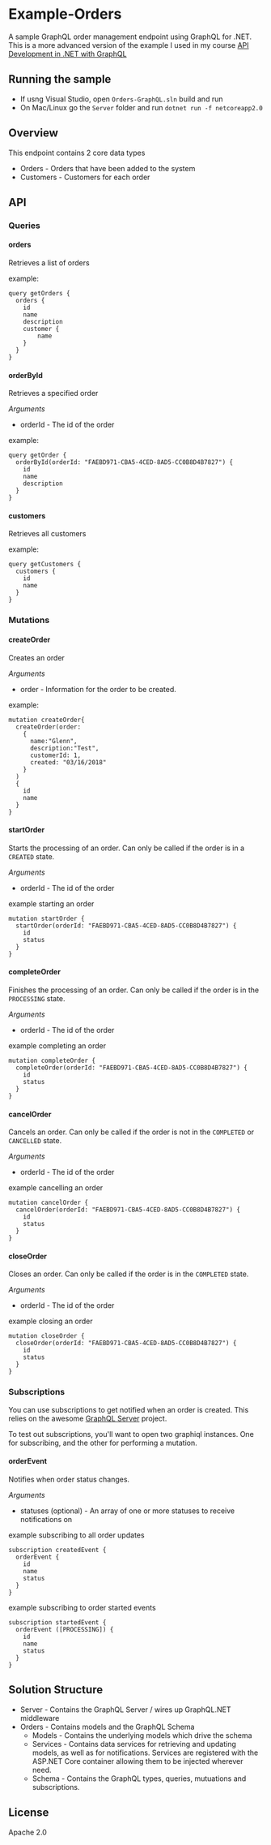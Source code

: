 # Example-Orders
A sample GraphQL order management endpoint using GraphQL for .NET. This is a more advanced version of the example I used in my course [API Development in .NET with GraphQL](https://www.lynda.com/NET-tutorials/API-Development-NET-GraphQL/664823-2.html)

## Running the sample
* If usng Visual Studio, open `Orders-GraphQL.sln` build and run
* On Mac/Linux go the `Server` folder and run `dotnet run -f netcoreapp2.0`

## Overview
This endpoint contains 2 core data types
* Orders - Orders that have been added to the system
* Customers - Customers for each order

## API
### Queries
#### orders
Retrieves a list of orders

example:
```
query getOrders {
  orders {
    id
    name
    description
    customer {
        name
    }
  }
}
```
#### orderById
Retrieves a specified order

*Arguments*
* orderId - The id of the order

example:
```
query getOrder {
  orderById(orderId: "FAEBD971-CBA5-4CED-8AD5-CC0B8D4B7827") {
    id
    name
    description
  }
}
```
#### customers
Retrieves all customers

example:
```
query getCustomers {
  customers {
    id
    name
  }
}
```
### Mutations
#### createOrder
Creates an order

*Arguments*
* order - Information for the order to be created.

example:
```
mutation createOrder{
  createOrder(order:
    {
      name:"Glenn",
      description:"Test",
      customerId: 1,
      created: "03/16/2018"
    }
  ) 
  {
    id
    name
  }
}
```
#### startOrder
Starts the processing of an order. Can only be called if the order is in a `CREATED` state.

*Arguments*
* orderId - The id of the order

example starting an order
```
mutation startOrder {
  startOrder(orderId: "FAEBD971-CBA5-4CED-8AD5-CC0B8D4B7827") {
    id
    status
  }
}
```
#### completeOrder
Finishes the processing of an order. Can only be called if the order is in the `PROCESSING` state.

*Arguments*
* orderId - The id of the order

example completing an order
```
mutation completeOrder {
  completeOrder(orderId: "FAEBD971-CBA5-4CED-8AD5-CC0B8D4B7827") {
    id
    status
  }
}
```
#### cancelOrder
Cancels an order. Can only be called if the order is not in the `COMPLETED` or `CANCELLED` state.

*Arguments*
* orderId - The id of the order

example cancelling an order
```
mutation cancelOrder {
  cancelOrder(orderId: "FAEBD971-CBA5-4CED-8AD5-CC0B8D4B7827") {
    id
    status
  }
}
```
#### closeOrder
Closes an order. Can only be called if the order is in the `COMPLETED` state.

*Arguments*
* orderId - The id of the order

example closing an order
```
mutation closeOrder {
  closeOrder(orderId: "FAEBD971-CBA5-4CED-8AD5-CC0B8D4B7827") {
    id
    status
  }
}
```
### Subscriptions
You can use subscriptions to get notified when an order is created. This relies on the awesome [GraphQL Server](https://github.com/graphql-dotnet/server) project.

To test out subscriptions, you'll want to open two graphiql instances. One for subscribing, and the other for performing a mutation.

#### orderEvent
Notifies when order status changes.

*Arguments*
* statuses (optional) - An array of one or more statuses to receive notifications on

example subscribing to all order updates
```
subscription createdEvent {
  orderEvent {
    id
    name
    status
  }
}
```

example subscribing to order started events
```
subscription startedEvent {
  orderEvent ([PROCESSING]) {
    id
    name
    status
  }
}
```

## Solution Structure
* Server - Contains the GraphQL Server / wires up GraphQL.NET middleware
* Orders - Contains models and the GraphQL Schema
  * Models - Contains the underlying models which drive the schema
  * Services - Contains data services for retrieving and updating models, as well as for notifications. Services are registered with the ASP.NET Core container allowing them to be injected wherever need.
  * Schema - Contains the GraphQL types, queries, mutuations and subscriptions.

## License
Apache 2.0






